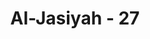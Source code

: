 ---
title: "Al-Jasiyah - 27"
no: 27
arabic_no: ٢٧
ayah: وَلِلّٰهِ مُلْكُ السَّمٰوٰتِ وَالْاَرْضِۗ وَيَوْمَ تَقُوْمُ السَّاعَةُ يَوْمَىِٕذٍ يَّخْسَرُ الْمُبْطِلُوْنَ
translation: "Dan milik Allah kerajaan langit dan bumi. Dan pada hari terjadinya Kiamat, akan rugilah pada hari itu orang-orang yang mengerjakan kebatilan (dosa)."
tafsir: "Allah menjelaskan bahwa yang memiliki kekuasaan di langit dan di bumi ialah Allah. Tidak ada yang melebihi kekuasaan-Nya yang berlaku sesuai dengan kehendak-Nya. Tidak ada penguasa yang lain selain Dia dan tidak ada tuhan-tuhan lain yang pantas disembah selain-Nya. Kekuasaan-Nya meliputi seluruh alam; alam dunia dan alam akhirat. Allah juga berkuasa pada saat alam dunia berakhir dan mulainya hari akhirat. Pada saat itu manusia akan dibangkitkan dari alam kubur. Semua manusia akan digiring ke Padang Mahsyar untuk menghadapi ke pengadilan. Pada saat itu, perbuatan mereka akan diperiksa secara teliti. Tiap-tiap orang akan menerima catatan perbuatannya selama ia hidup di dunia, yang dibuat secara teliti oleh para malaikat pencatat amal. Pada hari itulah, tampak kemurungan orang-orang kafir yang mendustakan kebenaran ayat-ayat Allah. Kemurungan itu berubah menjadi kesengsaraan dan penderitaan yang amat berat ketika mereka diseret ke neraka Jahanam, disanalah mereka menampakkan penyesalan mereka, tetapi penyesalan itu tidak berguna lagi."
---